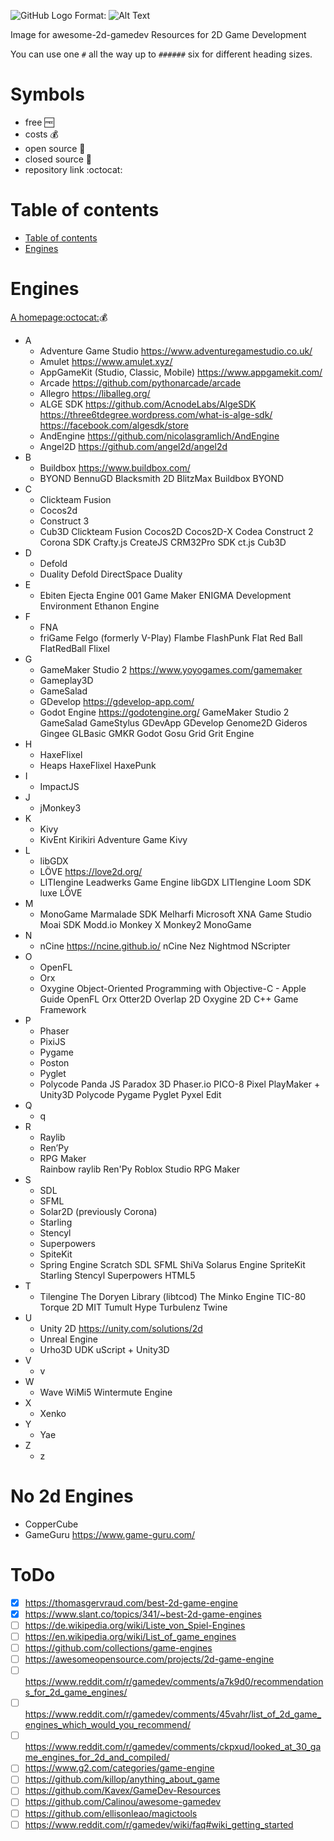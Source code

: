 ![GitHub Logo](/images/logo.png)
Format: ![Alt Text](url)

Image for awesome-2d-gamedev
Resources for 2D Game Development

You can use one `#` all the way up to `######` six for different heading sizes.

# Symbols
* free :free:
* costs :moneybag:
* open source :open_book:
* closed source :closed_book:
* repository link :octocat:


Table of contents
=================
 * [Table of contents](#table-of-contents)
 * [Engines](#engines)

# Engines
[A homepage](http://github.com)[:octocat:](http://github.com):moneybag:

* A
  * Adventure Game Studio https://www.adventuregamestudio.co.uk/
  * Amulet https://www.amulet.xyz/
  * AppGameKit (Studio, Classic, Mobile) https://www.appgamekit.com/
  * Arcade https://github.com/pythonarcade/arcade
  * Allegro https://liballeg.org/
  * ALGE SDK https://github.com/AcnodeLabs/AlgeSDK https://three6tdegree.wordpress.com/what-is-alge-sdk/ https://facebook.com/algesdk/store
  * AndEngine https://github.com/nicolasgramlich/AndEngine
  * Angel2D https://github.com/angel2d/angel2d
* B
  * Buildbox https://www.buildbox.com/
  * BYOND
BennuGD
Blacksmith 2D
BlitzMax
Buildbox
BYOND
* C
  * Clickteam Fusion
  * Cocos2d
  * Construct 3
  * Cub3D
Clickteam Fusion
Cocos2D
Cocos2D-X
Codea
Construct 2
Corona SDK
Crafty.js
CreateJS
CRM32Pro SDK
ct.js
Cub3D
* D
  * Defold
  * Duality
Defold
DirectSpace
Duality
* E
  * Ebiten
Ejecta
Engine 001 Game Maker
ENIGMA Development Environment
Ethanon Engine
* F
  * FNA 
  * friGame
Felgo (formerly V-Play)
Flambe
FlashPunk
Flat Red Ball
FlatRedBall
Flixel
* G
  * GameMaker Studio 2 https://www.yoyogames.com/gamemaker
  * Gameplay3D
  * GameSalad
  * GDevelop https://gdevelop-app.com/
  * Godot Engine https://godotengine.org/
GameMaker Studio 2
GameSalad
GameStylus
GDevApp
GDevelop
Genome2D
Gideros
Gingee
GLBasic
GMKR
Godot
Gosu
Grid
Grit Engine
* H
  * HaxeFlixel
  * Heaps
HaxeFlixel
HaxePunk
* I
  * ImpactJS
* J
  * jMonkey3
* K
  * Kivy
  * KivEnt
Kirikiri Adventure Game
Kivy
* L
  * libGDX
  * LÖVE https://love2d.org/
  * LITIengine
Leadwerks Game Engine
libGDX
LITIengine
Loom SDK
luxe
LÖVE
* M
  * MonoGame
Marmalade SDK
Melharfi
Microsoft XNA Game Studio
Moai SDK
Modd.io
Monkey X
Monkey2
MonoGame
* N
  * nCine https://ncine.github.io/
nCine
Nez
Nightmod
NScripter
* O
  * OpenFL
  * Orx
  * Oxygine
Object-Oriented Programming with Objective-C - Apple Guide
OpenFL
Orx
Otter2D
Overlap 2D
Oxygine 2D C++ Game Framework
* P
  * Phaser
  * PixiJS
  * Pygame
  * Poston
  * Pyglet
  * Polycode
Panda JS
Paradox 3D
Phaser.io
PICO-8
Pixel
PlayMaker + Unity3D
Polycode
Pygame
Pyglet
Pyxel Edit
* Q
  * q
* R
  * Raylib
  * Ren’Py
  * RPG Maker  
Rainbow
raylib
Ren'Py
Roblox Studio
RPG Maker
* S
  * SDL
  * SFML
  * Solar2D (previously Corona)
  * Starling
  * Stencyl
  * Superpowers
  * SpiteKit
  * Spring Engine
Scratch
SDL
SFML
ShiVa
Solarus Engine
SpriteKit
Starling
Stencyl
Superpowers HTML5
* T
  * Tilengine
The Doryen Library (libtcod)
The Minko Engine
TIC-80
Torque 2D MIT
Tumult Hype
Turbulenz
Twine
* U
  * Unity 2D https://unity.com/solutions/2d
  * Unreal Engine
  * Urho3D
UDK
uScript + Unity3D
* V
  * v
* W
  * Wave
WiMi5
Wintermute Engine
* X
  * Xenko
* Y
  * Yae
* Z
  * z


# No 2d Engines
* CopperCube
* GameGuru https://www.game-guru.com/



# ToDo
- [x] https://thomasgervraud.com/best-2d-game-engine
- [x] https://www.slant.co/topics/341/~best-2d-game-engines
- [ ] https://de.wikipedia.org/wiki/Liste_von_Spiel-Engines
- [ ] https://en.wikipedia.org/wiki/List_of_game_engines
- [ ] https://github.com/collections/game-engines
- [ ] https://awesomeopensource.com/projects/2d-game-engine
- [ ] https://www.reddit.com/r/gamedev/comments/a7k9d0/recommendations_for_2d_game_engines/
- [ ] https://www.reddit.com/r/gamedev/comments/45vahr/list_of_2d_game_engines_which_would_you_recommend/
- [ ] https://www.reddit.com/r/gamedev/comments/ckpxud/looked_at_30_game_engines_for_2d_and_compiled/
- [ ] https://www.g2.com/categories/game-engine
- [ ] https://github.com/killop/anything_about_game
- [ ] https://github.com/Kavex/GameDev-Resources
- [ ] https://github.com/Calinou/awesome-gamedev
- [ ] https://github.com/ellisonleao/magictools
- [ ] https://www.reddit.com/r/gamedev/wiki/faq#wiki_getting_started
